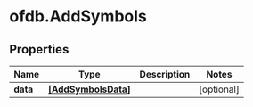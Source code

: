 # ofdb.AddSymbols

## Properties

Name | Type | Description | Notes
------------ | ------------- | ------------- | -------------
**data** | [**[AddSymbolsData]**](AddSymbolsData.md) |  | [optional] 


